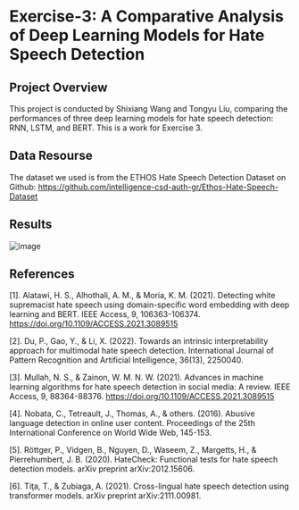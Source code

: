 # Exercise-3: A Comparative Analysis of Deep Learning Models for Hate Speech Detection
## Project Overview
This project is conducted by Shixiang Wang and Tongyu Liu, comparing the performances of three deep learning models for hate speech detection: RNN, LSTM, and BERT. This is a work for Exercise 3.

## Data Resourse
The dataset we used is from the ETHOS Hate Speech Detection Dataset on Github: https://github.com/intelligence-csd-auth-gr/Ethos-Hate-Speech-Dataset

## Results

![image](https://github.com/user-attachments/assets/df0f079a-9d35-4eaa-926d-9906023fab3b)

## References
[1]. Alatawi, H. S., Alhothali, A. M., & Moria, K. M. (2021). Detecting white supremacist hate speech using domain-specific word embedding with deep learning and BERT. IEEE Access, 9, 106363-106374. https://doi.org/10.1109/ACCESS.2021.3089515

[2]. Du, P., Gao, Y., & Li, X. (2022). Towards an intrinsic interpretability approach for multimodal hate speech detection. International Journal of Pattern Recognition and Artificial Intelligence, 36(13), 2250040.

[3]. Mullah, N. S., & Zainon, W. M. N. W. (2021). Advances in machine learning algorithms for hate speech detection in social media: A review. IEEE Access, 9, 88364-88376. https://doi.org/10.1109/ACCESS.2021.3089515

[4]. Nobata, C., Tetreault, J., Thomas, A., & others. (2016). Abusive language detection in online user content. Proceedings of the 25th International Conference on World Wide Web, 145-153.

[5]. Röttger, P., Vidgen, B., Nguyen, D., Waseem, Z., Margetts, H., & Pierrehumbert, J. B. (2020). HateCheck: Functional tests for hate speech detection models. arXiv preprint arXiv:2012.15606.

[6]. Tiţa, T., & Zubiaga, A. (2021). Cross-lingual hate speech detection using transformer models. arXiv preprint arXiv:2111.00981.
